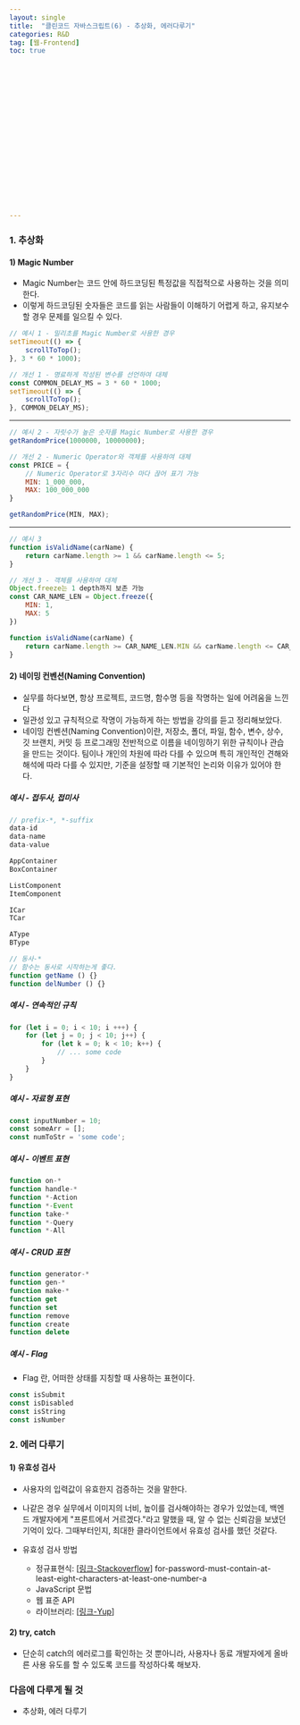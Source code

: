```yaml
---
layout: single
title:  "클린코드 자바스크립트(6) - 추상화, 에러다루기"
categories: R&D
tag: [웹-Frontend]
toc: true




















---
```


### 1. 추상화

#### 1) Magic Number

- Magic Number는 코드 안에 하드코딩된 특정값을 직접적으로 사용하는 것을 의미한다.
- 이렇게 하드코딩된 숫자들은 코드를 읽는 사람들이 이해하기 어렵게 하고, 유지보수할 경우 문제를 일으킬 수 있다.

```javascript
// 예시 1 - 밀리초를 Magic Number로 사용한 경우
setTimeout(() => {
    scrollToTop();
}, 3 * 60 * 1000);
```

```javascript
// 개선 1 - 명료하게 작성된 변수를 선언하여 대체
const COMMON_DELAY_MS = 3 * 60 * 1000;
setTimeout(() => {
    scrollToTop();
}, COMMON_DELAY_MS);
```

------

```javascript
// 예시 2 - 자릿수가 높은 숫자를 Magic Number로 사용한 경우
getRandomPrice(1000000, 10000000);
```

```javascript
// 개선 2 - Numeric Operator와 객체를 사용하여 대체
const PRICE = {
    // Numeric Operator로 3자리수 마다 끊어 표기 가능
    MIN: 1_000_000,
    MAX: 100_000_000
}

getRandomPrice(MIN, MAX);
```

------

```javascript
// 예시 3
function isValidName(carName) {
    return carName.length >= 1 && carName.length <= 5;
}
```

```javascript
// 개선 3 - 객체를 사용하여 대체
Object.freeze는 1 depth까지 보존 가능
const CAR_NAME_LEN = Object.freeze({
    MIN: 1,
    MAX: 5
})

function isValidName(carName) {
    return carName.length >= CAR_NAME_LEN.MIN && carName.length <= CAR_NAME_LEN.MAX;
}
```





#### 2) 네이밍 컨벤션(Naming Convention)

- 실무를 하다보면, 항상 프로젝트, 코드명, 함수명 등을 작명하는 일에 어려움을 느낀다
- 일관성 있고 규칙적으로 작명이 가능하게 하는 방법을 강의를 듣고 정리해보았다.
- 네이밍 컨벤션(Naming Convention)이란, 저장소, 폴더, 파일, 함수, 변수, 상수, 깃 브랜치, 커밋 등 프로그래밍 전반적으로 이름을 네이밍하기 위한 규칙이나 관습을 만드는 것이다. 팀이나 개인의 차원에 따라 다를 수 있으며 특히 개인적인 견해와 해석에 따라 다를 수 있지만, 기준을 설정할 때 기본적인 논리와 이유가 있어야 한다.



##### 예시 - 접두사, 접미사

```javascript
// prefix-*, *-suffix
data-id
data-name
data-value

AppContainer
BoxContainer

ListComponent
ItemComponent

ICar
TCar

AType
BType

// 동사-*
// 함수는 동사로 시작하는게 좋다.
function getName () {}
function delNumber () {}
```



##### 예시 - 연속적인 규칙

```javascript
for (let i = 0; i < 10; i +++) {
    for (let j = 0; j < 10; j++) {
        for (let k = 0; k < 10; k++) {
            // ... some code
        }
    }
}
```



##### 예시 -  자료형 표현

```javascript
const inputNumber = 10;
const someArr = [];
const numToStr = 'some code';
```







##### 예시 - 이벤트 표현

```javascript
function on-*
function handle-*
function *-Action
function *-Event
function take-*
function *-Query
function *-All
```





##### 예시 - CRUD 표현

```javascript
function generator-*
function gen-*
function make-*
function get
function set
function remove
function create
function delete
```





##### 예시 - Flag

- Flag 란, 어떠한 상태를 지칭할 때 사용하는 표현이다.

```javascript
const isSubmit
const isDisabled
const isString
const isNumber
```







### 2. 에러 다루기

#### 1) 유효성 검사

- 사용자의 입력값이 유효한지 검증하는 것을 말한다.
- 나같은 경우 실무에서 이미지의 너비, 높이를 검사해야하는 경우가 있었는데, 백엔드 개발자에게 "프론트에서 거르겠다."라고 말했을 때, 알 수 없는 신뢰감을 보냈던 기억이 있다. 그때부터인지, 최대한 클라이언트에서 유효성 검사를 했던 것같다.



- 유효성 검사 방법
  - 정규표현식: [[링크-Stackoverflow](https://stackoverflow.com/questions/19605150/regex-)] for-password-must-contain-at-least-eight-characters-at-least-one-number-a
  - JavaScript 문법
  - 웹 표준 API
  - 라이브러리: [[링크-Yup](https://www.npmjs.com/package/yup)] 



#### 2) try, catch

- 단순히 catch의 에러로그를 확인하는 것 뿐아니라, 사용자나 동료 개발자에게 올바른 사용 유도를 할 수 있도록 코드를 작성하다록 해보자.







### 다음에 다루게 될 것

- 추상화, 에러 다루기

